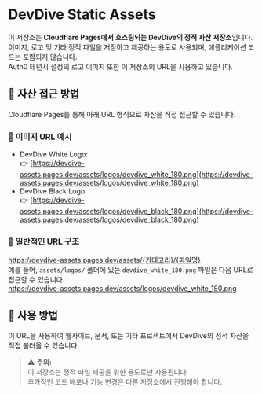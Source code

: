 # DevDive Static Assets

이 저장소는 **Cloudflare Pages에서 호스팅되는 DevDive의 정적 자산 저장소**입니다.  
이미지, 로고 및 기타 정적 파일을 저장하고 제공하는 용도로 사용되며, 애플리케이션 코드는 포함되지 않습니다.  
Auth0 테넌시 설정의 로고 이미지 또한 이 저장소의 URL을 사용하고 있습니다.  


## 📂 자산 접근 방법

Cloudflare Pages를 통해 아래 URL 형식으로 자산을 직접 접근할 수 있습니다.  


### 🔹 **이미지 URL 예시**

- DevDive White Logo:  
  👉 [https://devdive-assets.pages.dev/assets/logos/devdive_white_180.png](https://devdive-assets.pages.dev/assets/logos/devdive_white_180.png)
- DevDive Black Logo:  
  👉 [https://devdive-assets.pages.dev/assets/logos/devdive_black_180.png](https://devdive-assets.pages.dev/assets/logos/devdive_black_180.png)


### 🔹 **일반적인 URL 구조**

https://devdive-assets.pages.dev/assets/{카테고리}/{파일명}  
예를 들어, `assets/logos/` 폴더에 있는 `devdive_white_180.png` 파일은 다음 URL로 접근할 수 있습니다.  
https://devdive-assets.pages.dev/assets/logos/devdive_white_180.png  


## 🚀 사용 방법
이 URL을 사용하여 웹사이트, 문서, 또는 기타 프로젝트에서 DevDive의 정적 자산을 직접 불러올 수 있습니다.  

> ⚠ **주의:**  
> 이 저장소는 정적 파일 제공을 위한 용도로만 사용됩니다.  
> 추가적인 코드 배포나 기능 변경은 다른 저장소에서 진행해야 합니다.

